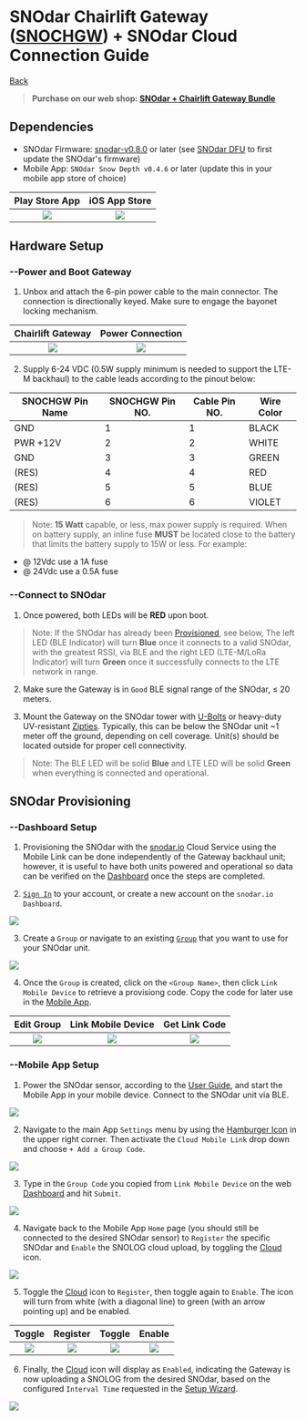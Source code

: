 # SNOdar Chairlift Gateway ([SNOCHGW](https://sensorlogic.ai/sensor-products/SNOdar-Chairlift-Gateway)) + SNOdar Cloud Connection Guide

[Back](../)

> **Purchase on our web shop: [SNOdar + Chairlift Gateway Bundle](https://sensorlogic.store/collections/snow-science-instrumentation/products/snodar-chairlift-gateway?variant=42569883025563)**


## Dependencies

- SNOdar Firmware: [snodar-v0.8.0](https://github.com/SensorLogicInc/snodar-releases/releases/tag/0.8.0-beta) or later (see [SNOdar DFU](https://www.youtube.com/embed/v8IoPYJle9w) to first update the SNOdar's firmware)
- Mobile App: `SNOdar Snow Depth v0.4.6` or later (update this in your mobile app store of choice)

Play Store App                                                                                  |  iOS App Store
:----------------------------------------------------------------------------------------------:|:----------------------------------------------------------------------------------:
[![](../assets/images/google-play-badge.png)](https://play.google.com/store/apps/details?id=com.snodar)   | [![](../assets/images/apple-app-store-badge.png)](https://apps.apple.com/us/app/snodar/id1584974884)

## Hardware Setup

### __--Power and Boot Gateway__

1. Unbox and attach the 6-pin power cable to the main connector. The connection is directionally keyed. Make sure to engage the bayonet locking mechanism. 

Chairlift Gateway            |  Power Connection                     
:---------------------------:|:------------------------------:
![](images/snochgw.jpg)      |  ![](images/snochgw_power.jpg)  

2. Supply 6-24 VDC (0.5W supply minimum is needed to support the LTE-M backhaul) to the cable leads according to the pinout below:

| SNOCHGW Pin Name| SNOCHGW Pin NO.| Cable Pin NO. |  Wire Color |
| --------------- | -------------- | ------------- | ----------- |
| GND             | 1              | 1             | BLACK       |
| PWR +12V        | 2              | 2             | WHITE       |
| GND             | 3              | 3             | GREEN       |
| (RES)           | 4              | 4             | RED         |
| (RES)           | 5              | 5             | BLUE        |
| (RES)           | 6              | 6             | VIOLET      |

> Note: **15 Watt** capable, or less, max power supply is required. When on battery supply, an inline fuse **MUST** be located close to the battery that limits the battery supply to 15W or less. For example:
- @ 12Vdc use a 1A fuse
- @ 24Vdc use a 0.5A fuse

### __--Connect to SNOdar__
 
1. Once powered, both LEDs will be __RED__ upon boot. 

> Note: If the SNOdar has already been [Provisioned](#snodar-provisioning), see below, The left LED (BLE Indicator) will turn __Blue__ once it connects to a valid SNOdar, with the greatest RSSI, via BLE and the right LED (LTE-M/LoRa Indicator) will turn __Green__ once it successfully connects to the LTE network in range.

2. Make sure the Gateway is in `Good` BLE signal range of the SNOdar, $\leq$ 20 meters.

3. Mount the Gateway on the SNOdar tower with [U-Bolts](https://www.mcmaster.com/u-bolts/center-to-center~1-1-2/thread-size~1-4-20/) or heavy-duty UV-resistant [Zipties](https://www.mcmaster.com/cable-ties/uv-protection~uv-resistant/width~0-23/width~0-22/width~0-2/width~0-19/minimum-temperature~-75-f/minimum-temperature~-65-f/minimum-temperature~-50-f/minimum-temperature~-40-f/). Typically, this can be below the SNOdar unit ~1 meter off the ground, depending on cell coverage. Unit(s) should be located outside for proper cell connectivity.

> Note: The BLE LED will be solid __Blue__ and LTE LED will be solid __Green__ when everything is connected and operational. 

## SNOdar Provisioning

### __--Dashboard Setup__

1. Provisioning the SNOdar with the [snodar.io](https://app.snodar.io/groups/) Cloud Service using the Mobile Link can be done independently of the Gateway backhaul unit; however, it is useful to have both units powered and operational so data can be verified on the [Dashboard](https://app.snodar.io/) once the steps are completed.

2. [`Sign In`](https://app.snodar.io/login?ref=%2F) to your account, or create a new account on the `snodar.io Dashboard`.

![](images/dashboard_signin.PNG)

3. Create a `Group` or navigate to an existing [`Group`](https://app.snodar.io/groups/) that you want to use for your SNOdar unit.

![](images/dashboard_groups.PNG)

4. Once the `Group` is created, click on the `<Group Name>`, then click `Link Mobile Device` to retrieve a provisiong code. Copy the code for later use in the [Mobile App](#mobile-app-setup).
 
Edit Group                              |  Link Mobile Device                           | Get Link Code                                        
:--------------------------------------:|:---------------------------------------------:|:---------------------------------------:
![](images/dashboard_edit_group.PNG)    |  ![](images/dashboard_link_mobile_device.PNG) |  ![](images/dasboard_link_code.PNG)

### __--Mobile App Setup__

1. Power the SNOdar sensor, according to the [User Guide](README.md), and start the Mobile App in your mobile device. Connect to the SNOdar unit via BLE.

![](images/mobile_connect.PNG)

2. Navigate to the main App `Settings` menu by using the [Hamburger Icon](images/hamburger_menu_location.png) in the upper right corner. Then activate the `Cloud Mobile Link` drop down and choose `+ Add a Group Code`.

![](images/mobile_link_dropdown.PNG)

3. Type in the `Group Code` you copied from `Link Mobile Device` on the web [Dashboard](https://app.snodar.io/) and hit `Submit`.

![](images/mobile_link_code.PNG)

4. Navigate back to the Mobile App `Home` page (you should still be connected to the desired SNOdar sensor) to `Register` the specific SNOdar and `Enable` the SNOLOG cloud upload, by toggling the [Cloud](images/cloud_disable_enable.png) icon.

![](images/cloud_disable_enable.png)

5. Toggle the [Cloud](images/cloud_disable_enable.png) icon to `Register`, then toggle again to `Enable`.  The icon will turn from white (with a diagonal line) to green (with an arrow pointing up) and be enabled.

Toggle                                  |  Register                              | Toggle                                  | Enable                    
:--------------------------------------:|:--------------------------------------:|:---------------------------------------:|:--------------------------------------:
![](images/mobile_cloud_enable_1.PNG)   |  ![](images/mobile_cloud_register.PNG) |  ![](images/mobile_cloud_enable_1.PNG)  |  ![](images/mobile_cloud_enable_2.PNG)  

6. Finally, the [Cloud](images/cloud_disable_enable.png) icon will display as `Enabled`, indicating the Gateway is now uploading a SNOLOG from the desired SNOdar, based on the configured `Interval Time` requested in the [Setup Wizard](https://www.youtube.com/embed/s7zSW9LP-iM).

![](images/mobile_cloud_enabled.PNG)
